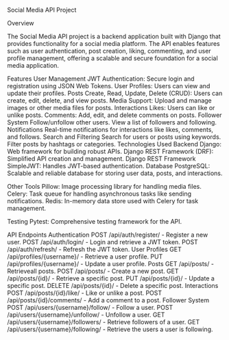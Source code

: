 Social Media API Project

Overview

The Social Media API project is a backend application built with Django that provides functionality for a social media platform. The API enables features such as user authentication, post creation, liking, commenting, and user profile management, offering a scalable and secure foundation for a social media application.

Features
User Management
JWT Authentication: Secure login and registration using JSON Web Tokens.
User Profiles: Users can view and update their profiles.
Posts
Create, Read, Update, Delete (CRUD): Users can create, edit, delete, and view posts.
Media Support: Upload and manage images or other media files for posts.
Interactions
Likes: Users can like or unlike posts.
Comments: Add, edit, and delete comments on posts.
Follower System
Follow/unfollow other users.
View a list of followers and following.
Notifications
Real-time notifications for interactions like likes, comments, and follows.
Search and Filtering
Search for users or posts using keywords.
Filter posts by hashtags or categories.
Technologies Used
Backend
Django: Web framework for building robust APIs.
Django REST Framework (DRF): Simplified API creation and management.
Django REST Framework SimpleJWT: Handles JWT-based authentication.
Database
PostgreSQL: Scalable and reliable database for storing user data, posts, and interactions.

Other Tools
Pillow: Image processing library for handling media files.
Celery: Task queue for handling asynchronous tasks like sending notifications.
Redis: In-memory data store used with Celery for task management.

Testing
Pytest: Comprehensive testing framework for the API.

API Endpoints
Authentication
POST /api/auth/register/ - Register a new user.
POST /api/auth/login/ - Login and retrieve a JWT token.
POST /api/auth/refresh/ - Refresh the JWT token.
User Profiles
GET /api/profiles/{username}/ - Retrieve a user profile.
PUT /api/profiles/{username}/ - Update a user profile.
Posts
GET /api/posts/ - Retrieveall posts.
POST /api/posts/ - Create a new post.
GET /api/posts/{id}/ - Retrieve a specific post.
PUT /api/posts/{id}/ - Update a specific post.
DELETE /api/posts/{id}/ - Delete a specific post.
Interactions
POST /api/posts/{id}/like/ - Like or unlike a post.
POST /api/posts/{id}/comments/ - Add a comment to a post.
Follower System
POST /api/users/{username}/follow/ - Follow a user.
POST /api/users/{username}/unfollow/ - Unfollow a user.
GET /api/users/{username}/followers/ - Retrieve followers of a user.
GET /api/users/{username}/following/ - Retrieve the users a user is following.
